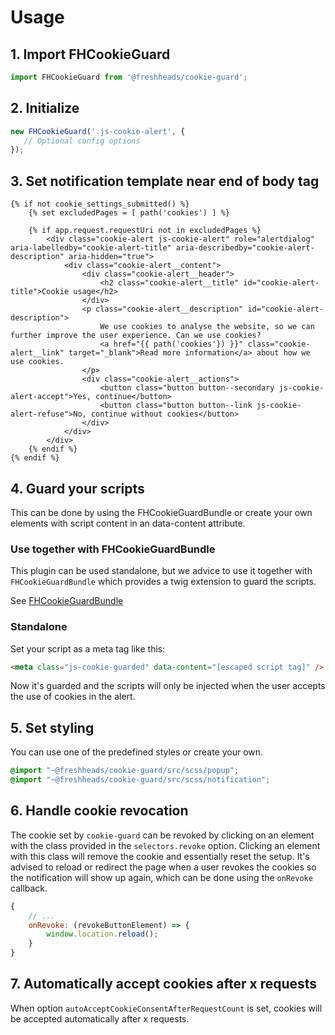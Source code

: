 # Usage

## 1. Import FHCookieGuard

```javascript
import FHCookieGuard from '@freshheads/cookie-guard';
```

## 2. Initialize

```javascript
new FHCookieGuard('.js-cookie-alert', {
   // Optional config options 
});
```

## 3. Set notification template near end of body tag

```twig
{% if not cookie_settings_submitted() %}
    {% set excludedPages = [ path('cookies') ] %}
    
    {% if app.request.requestUri not in excludedPages %}
        <div class="cookie-alert js-cookie-alert" role="alertdialog" aria-labelledby="cookie-alert-title" aria-describedby="cookie-alert-description" aria-hidden="true">
            <div class="cookie-alert__content">
                <div class="cookie-alert__header">
                    <h2 class="cookie-alert__title" id="cookie-alert-title">Cookie usage</h2>
                </div>
                <p class="cookie-alert__description" id="cookie-alert-description">
                    We use cookies to analyse the website, so we can further improve the user experience. Can we use cookies?
                    <a href="{{ path('cookies'}) }}" class="cookie-alert__link" target="_blank">Read more information</a> about how we use cookies.
                </p>
                <div class="cookie-alert__actions">
                    <button class="button button--secondary js-cookie-alert-accept">Yes, continue</button>
                    <button class="button button--link js-cookie-alert-refuse">No, continue without cookies</button>
                </div>
            </div>
        </div>
    {% endif %}
{% endif %}
```

## 4. Guard your scripts

This can be done by using the FHCookieGuardBundle or create your own elements with script content in an data-content attribute.

### Use together with FHCookieGuardBundle

This plugin can be used standalone, but we advice to use it together with `FHCookieGuardBundle` which provides a twig extension to guard the scripts.

See [FHCookieGuardBundle](https://github.com/freshheads/FHCookieGuardBundle)

### Standalone

Set your script as a meta tag like this:

```html
<meta class="js-cookie-guarded" data-content="[escaped script tag]" />
```

Now it's guarded and the scripts will only be injected when the user accepts the use of cookies in the alert.

## 5. Set styling

You can use one of the predefined styles or create your own.

```scss
@import "~@freshheads/cookie-guard/src/scss/popup";
@import "~@freshheads/cookie-guard/src/scss/notification";
```

## 6. Handle cookie revocation

The cookie set by `cookie-guard` can be revoked by clicking on an element with the class provided in the `selectors.revoke` option. Clicking an element with this class will remove the cookie and essentially reset the setup. It's advised to reload or redirect the page when a user revokes the cookies so the notification will show up again, which can be done using the `onRevoke` callback.

```js
{
    // ...
    onRevoke: (revokeButtonElement) => {
        window.location.reload();
    }
}
```

## 7. Automatically accept cookies after x requests

When option `autoAcceptCookieConsentAfterRequestCount` is set, cookies will be accepted automatically after x requests.  
